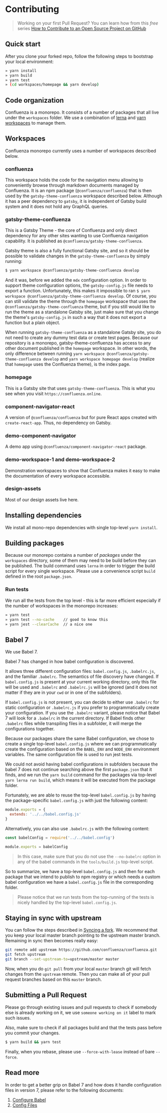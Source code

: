 # Contributing

> Working on your first Pull Request? You can learn how from this *free* series
> [How to Contribute to an Open Source Project on
> GitHub](https://egghead.io/series/how-to-contribute-to-an-open-source-project-on-github)

## Quick start

After you clone your forked repo, follow the following steps to bootstrap your
local environment:

```bash
» yarn install
» yarn build
» yarn test
» (cd workspaces/homepage && yarn develop)
```

## Code organization

Confluenza is a monorepo. It consists of a number of packages that all live under the `workspaces` folder. We use a combination of [lerna](https://lernajs.io) and [yarn
workspaces](https://yarnpkg.com/lang/en/docs/workspaces/) to manage them.

## Workspaces

Confluenza monorepo currently uses a number of workspaces described below.

### confluenza

This workspace holds the code for the navigation menu allowing to conveniently browse through markdown documents managed by Confluenza. It is an npm package (`@confluenza/confluenza`) that is then used by the `gatsby-theme-confluenza` workspace described below. Although it has a peer dependency to `gatsby`, it is independent of Gatsby build system and it does not hold any GraphQL queries.

### gatsby-theme-confluenza

This is a Gatsby Theme - the core of Confluenza and only direct dependency for any other sites wanting to use Confluenza navigation capability. It is published as `@confluenza/gatsby-theme-confluenza`.

Gatsby theme is also a fully functional Gatsby site, and so it should be possible to validate changes in the `gatsby-theme-confluenza` by simply running:

```bash
$ yarn workspace @confluenza/gatsby-theme-confluenza develop
```

And it was, before we added the `mdx` configuration option. In order to support theme configuration
options, the `gatsby-config.js` file needs to export a function. Unfortunately, this makes it impossible
to ran `$ yarn workspace @confluenza/gatsby-theme-confluenza develop`. Of course, you can still validate
the theme through the `homepage` workspace that uses the `@confluenza/gatsby-theme-confluenza` theme, but
if you still would like to run the theme as a standalone Gatsby site, just make sure that you change
the theme's `gatsby-config.js` in such a way that it does not export a function but a plain object.

When running `gatsby-theme-confluenza` as a standalone Gatsby site, you do not need to create any dummy test data or create test pages. Because our repository is a monorepo, gatsby-theme-confluenza has access to any other document published in the `homepage` workspace. In other words, the only difference between running `yarn workspace @confluenza/gatsby-theme-confluenza develop` and `yarn workspace homepage develop` (realize that `homepage` uses the Confluenza theme), is the index page.

### homepage

This is a Gatsby site that uses `gatsby-theme-confluenza`. This is what you see when you visit `https://confluenza.online`.

### component-navigator-react

A version of `@confluenza/confluenza` but for pure React apps created with `create-react-app`. Thus, no dependency on Gatsby.

### demo-component-navigator

A demo app using `@confluenza/component-navigator-react` package.

### demo-workspace-1 and demo-workspace-2

Demonstration workspaces to show that Confluenza makes it easy to make the documentation of every workspace accessible.

### design-assets

Most of our design assets live here.

## Installing dependencies

We install all mono-repo dependencies with single top-level `yarn install`. 

## Building packages

Because our monorepo contains a number of *packages* under the `workspaces` 
directory, some of them may need to be build before they can be published.
The build command uses `lerna` in order to trigger the build script
for every single workspace. Please use a convenience script `build` defined in the root `package.json`.

### Run tests

We run all the tests from the top level - this is far more efficient 
especially if the number of workspaces in the monorepo increases:

```bash
» yarn test
» yarn test --no-cache    // good to know this
» yarn jest --clearCache  // a nice one
```

## Babel 7

We use Babel 7.

Babel 7 has changed in how babel configuration is discovered.

It allows three different configuration files: `babel.config.js`,
`.babelrc.js`, and the familiar `.babelrc`. The semantics of file 
discovery have changed. If `babel.config.js` is present at your 
current working directory, only this file will be used and `.babelrc` 
and `.babelrc.js` will be ignored (and it does not matter if they are 
in your `cwd` or in one of the subfolders).

If `babel.config.js` is not present, you can decide to either use 
`.babelrc` for static configuration or `.babelrc.js` if you prefer to 
programmatically create your configuration. If you use the `.babelrc` variant, please notice that Babel 7 will look for a `.babelrc` in the current directory. If Babel finds
other `.babelrc` files while transpiling files in a subfolder, it will merge the configurations together.

Because our packages share the same Babel configuration, we chose
to create a single top-level `babel.config.js` where we can 
programmatically create the configuration based on the `BABEL_ENV` and 
`NODE_ENV` environment variables. The same configuration file is used 
to run jest tests.

We could not avoid having babel configurations in subfolders because 
the babel 7 does not continue searching above the first `package.json` that it finds, and we run the `yarn build` command for the packages via top-level `yarn lerna run build`, which means it will be executed from the package folder. 

Fortunately, we are able to reuse the top-level
`babel.config.js` by having the package-specific `babel.config.js` 
with just the following content:

```javascript
module.exports = {
  extends: '../../babel.config.js'
}
```

Alternatively, you can also use `.babelrc.js` with the following content:

```javascript
const babelConfig = require('../../babel.config')

module.exports = babelConfig
```

> In this case, make sure that you do not use the `--no-babelrc`
option in any of the babel commands in the `tools/build.js` top-level
script.


So to summarize, we have a top-level `babel.config.js` and then for each package that we intend to publish to npm registry or which needs a custom babel configuration we have a `babel.config.js` file in the corresponding folder.

> Please notice that we run tests from the top-running of the tests is nicely handled by the top-level `babel.config.js`.

## Staying in sync with upstream

You can follow the steps described in [Syncing a
fork](https://help.github.com/articles/syncing-a-fork/). We recommend that you
keep your local master branch pointing to the upstream master branch. Remaining
in sync then becomes really easy:

```bash
git remote add upstream https://github.com/confluenza/confluenza.git
git fetch upstream
git branch --set-upstream-to=upstream/master master
```

Now, when you do `git pull` from your local `master` branch git will 
fetch changes from the `upstream` remote. Then you can make all of 
your pull request branches based on this `master` branch.

## Submitting a Pull Request

Please go through existing issues and pull requests to check if 
somebody else is already working on it, we use `someone working on it` 
label to mark such issues.

Also, make sure to check if all packages build and that the tests pass before you commit your changes.

```bash
$ yarn build && yarn test
```

Finally, when you rebase, please use `--force-with-lease` instead of bare `--force`.

## Read more

In order to get a better grip on Babel 7 and how does it handle configuration files in version 7,
please refer to the following documents:

1. [Configure Babel](https://babeljs.io/docs/en/configuration)
2. [Config Files](https://babeljs.io/docs/en/config-files)
